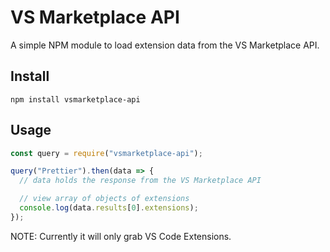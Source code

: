 # VS Marketplace API

A simple NPM module to load extension data from the VS Marketplace API.

## Install

```
npm install vsmarketplace-api
```

## Usage

```js
const query = require("vsmarketplace-api");

query("Prettier").then(data => {
  // data holds the response from the VS Marketplace API

  // view array of objects of extensions
  console.log(data.results[0].extensions);
});
```

NOTE: Currently it will only grab VS Code Extensions.
